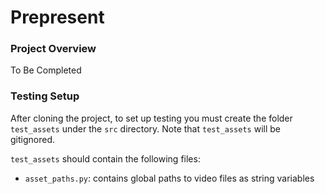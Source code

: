 # Prepresent

### Project Overview

To Be Completed

### Testing Setup

After cloning the project, to set up testing you must create the folder `test_assets` under the `src` directory. Note that `test_assets` will be gitignored.

`test_assets` should contain the following files: <br >

* `asset_paths.py`: contains global paths to video files as string variables